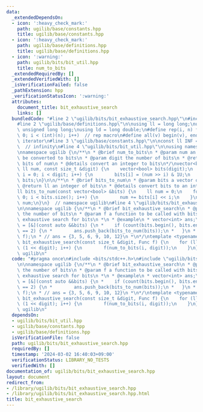 ```yaml
---
data:
  _extendedDependsOn:
  - icon: ':heavy_check_mark:'
    path: ugilib/base/constants.hpp
    title: ugilib/base/constants.hpp
  - icon: ':heavy_check_mark:'
    path: ugilib/base/definitions.hpp
    title: ugilib/base/definitions.hpp
  - icon: ':warning:'
    path: ugilib/bits/bit_util.hpp
    title: num_to_bits
  _extendedRequiredBy: []
  _extendedVerifiedWith: []
  _isVerificationFailed: false
  _pathExtension: hpp
  _verificationStatusIcon: ':warning:'
  attributes:
    document_title: bit_exhaustive_search
    links: []
  bundledCode: "#line 2 \"ugilib/bits/bit_exhaustive_search.hpp\"\n#include <bits/stdc++.h>\n\
    #line 2 \"ugilib/base/definitions.hpp\"\n\nusing ll = long long;\nusing ull =\
    \ unsigned long long;\nusing ld = long double;\n#define rep(i, n) for(int i =\
    \ 0; i < (int)(n); i++)  // rep macro\n#define all(v) begin(v), end(v)  // all\
    \ iterator\n#line 3 \"ugilib/base/constants.hpp\"\n\nconst ll INF = 1LL << 60;\
    \  // infinity\n#line 4 \"ugilib/bits/bit_util.hpp\"\n\nusing namespace std;\n\
    \nnamespace ugilib {\n/**\n * @brief num_to_bits\n * @param num an integer to\
    \ be converted to bits\n * @param digit the number of bits\n * @return vector<bool>\
    \ bits of num\n * @details convert an integer to bits\n*/\nvector<bool> num_to_bits(const\
    \ ll num, const size_t &digit) {\n    vector<bool> bits(digit);\n    for (int\
    \ i = 0; i < digit; i++) {\n        bits[i] = (num >> i) & 1U;\n    }\n    return\
    \ bits;\n}\n\n/**\n * @brief bits_to_num\n * @param bits a vector of bits\n *\
    \ @return ll an integer of bits\n * @details convert bits to an integer\n*/\n\
    ll bits_to_num(const vector<bool> &bits) {\n    ll num = 0;\n    for (int i =\
    \ 0; i < bits.size(); i++) {\n        num += bits[i] << i;\n    }\n    return\
    \ num;\n}\n}  // namespace ugilib\n#line 4 \"ugilib/bits/bit_exhaustive_search.hpp\"\
    \n\nnamespace ugilib {\n/**\n * @brief bit_exhaustive_search\n * @param digit\
    \ the number of bits\n * @param f a function to be called with bits\n * @details\
    \ exhaustive search for bits\n *\n * @example\n * vector<int> ans;\n * auto f\
    \ = [&](const auto &&bits) {\n *    if (count(bits.begin(), bits.end(), true)\
    \ == 2) {\n *        ans.push_back(bits_to_num(bits));\n *   }\n * };\n * bit_exhaustive_search(4,\
    \ f);\n * // ans = {3, 5, 6, 9, 10, 12}\n *\n*/\ntemplate <typename Func>\nvoid\
    \ bit_exhaustive_search(const size_t &digit, Func f) {\n    for (ll i = 0; i <\
    \ (1 << digit); i++) {\n        f(num_to_bits(i, digit));\n    }\n}\n}  // namespace\
    \ ugilib\n"
  code: "#pragma once\n#include <bits/stdc++.h>\n#include \"ugilib/bits/bit_util.hpp\"\
    \n\nnamespace ugilib {\n/**\n * @brief bit_exhaustive_search\n * @param digit\
    \ the number of bits\n * @param f a function to be called with bits\n * @details\
    \ exhaustive search for bits\n *\n * @example\n * vector<int> ans;\n * auto f\
    \ = [&](const auto &&bits) {\n *    if (count(bits.begin(), bits.end(), true)\
    \ == 2) {\n *        ans.push_back(bits_to_num(bits));\n *   }\n * };\n * bit_exhaustive_search(4,\
    \ f);\n * // ans = {3, 5, 6, 9, 10, 12}\n *\n*/\ntemplate <typename Func>\nvoid\
    \ bit_exhaustive_search(const size_t &digit, Func f) {\n    for (ll i = 0; i <\
    \ (1 << digit); i++) {\n        f(num_to_bits(i, digit));\n    }\n}\n}  // namespace\
    \ ugilib\n"
  dependsOn:
  - ugilib/bits/bit_util.hpp
  - ugilib/base/constants.hpp
  - ugilib/base/definitions.hpp
  isVerificationFile: false
  path: ugilib/bits/bit_exhaustive_search.hpp
  requiredBy: []
  timestamp: '2024-03-02 16:40:03+09:00'
  verificationStatus: LIBRARY_NO_TESTS
  verifiedWith: []
documentation_of: ugilib/bits/bit_exhaustive_search.hpp
layout: document
redirect_from:
- /library/ugilib/bits/bit_exhaustive_search.hpp
- /library/ugilib/bits/bit_exhaustive_search.hpp.html
title: bit_exhaustive_search
---
```

